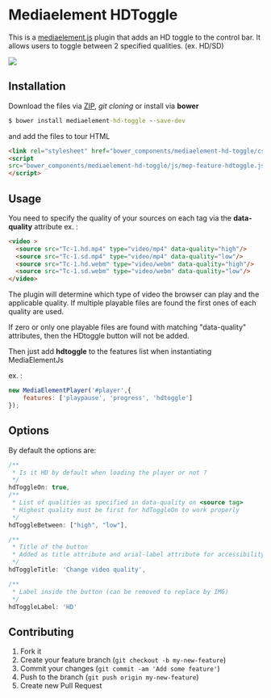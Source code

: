# Mediaelement HDToggle
This is a [mediaelement.js](http://mediaelementjs.com/) plugin that adds an HD toggle to the control bar. It allows users to toggle between 2 specified qualities. (ex. HD/SD)

![](https://i.imgur.com/8WXhP4w.png)

## Installation
Download the files via [ZIP](https://github.com/opixido/mediaelement-hd-toggle/archive/master.zip),  _git cloning_ or install via **bower**

```cmd
$ bower install mediaelement-hd-toggle --save-dev
```

and add the files to tour HTML

```html
<link rel="stylesheet" href="bower_components/mediaelement-hd-toggle/css/mejs-hdtoggle.css" />
<script
src="bower_components/mediaelement-hd-toggle/js/mep-feature-hdtoggle.js">
</script>
```

## Usage
You need to specify the quality of your sources on each <source> tag via the **data-quality** attribute ex. :

```html
<video >
  <source src="Tc-1.hd.mp4" type="video/mp4" data-quality="high"/>
  <source src="Tc-1.sd.mp4" type="video/mp4" data-quality="low"/>
  <source src="Tc-1.hd.webm" type="video/webm" data-quality="high"/>
  <source src="Tc-1.sd.webm" type="video/webm" data-quality="low"/>
</video>
```

The plugin will determine which type of video the browser can play and the applicable quality. If multiple playable files are found the first ones of each quality are used.

If zero or only one playable files are found with matching "data-quality" attributes, then the HDtoggle button will not be added.

Then just add **hdtoggle** to the features list when instantiating MediaElementJs

ex. :

```javascript
new MediaElementPlayer('#player',{
    features: ['playpause', 'progress', 'hdtoggle']
});
```

## Options
By default the options are:

```javascript
/**
 * Is it HD by default when loading the player or not ?
 */
hdToggleOn: true,
/**
 * List of qualities as specified in data-quality on <source tag>
 * Highest quality must be first for hdToggleOn to work properly
 */
hdToggleBetween: ["high", "low"],

/**
 * Title of the button
 * Added as title attribute and arial-label attribute for accessibility
 */
hdToggleTitle: 'Change video quality',

/**
 * Label inside the button (can be removed to replace by IMG)
 */
hdToggleLabel: 'HD'
```

## Contributing
1. Fork it
2. Create your feature branch (`git checkout -b my-new-feature`)
3. Commit your changes (`git commit -am 'Add some feature'`)
4. Push to the branch (`git push origin my-new-feature`)
5. Create new Pull Request

